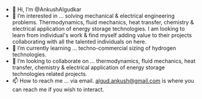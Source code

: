 - 👋 Hi, I’m @AnkushAlgudkar
- 👀 I’m interested in ... solving mechanical & electrical engineering problems. Thermodynamics, fluid mechanics, heat transfer, chemistry & electrical application of energy storage technologies. I am looking to learn from individual's work & find myself adding value to their projects collaborating with all the talented individuals on here.
- 🌱 I’m currently learning ... techno-commercial sizing of hydrogen technologies.
- 💞️ I’m looking to collaborate on ... thermodynamics, fluid mechanics, heat transfer, chemistry & electrical application of energy storage technologies related projects.
- 📫 How to reach me ... via email. algud.ankush@gmail.com is where you can reach me if you wish to interact.

<!---
AnkushAlgudkar/AnkushAlgudkar is a ✨ special ✨ repository because its `README.md` (this file) appears on your GitHub profile.
You can click the Preview link to take a look at your changes.
--->
